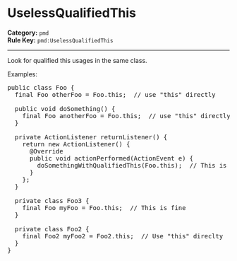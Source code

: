 
# UselessQualifiedThis
**Category:** `pmd`<br/>
**Rule Key:** `pmd:UselessQualifiedThis`<br/>


-----

<p>Look for qualified this usages in the same class.</p>

<p>Examples:</p>

<pre>
public class Foo {
  final Foo otherFoo = Foo.this;  // use "this" directly

  public void doSomething() {
    final Foo anotherFoo = Foo.this;  // use "this" directly
  }

  private ActionListener returnListener() {
    return new ActionListener() {
      @Override
      public void actionPerformed(ActionEvent e) {
        doSomethingWithQualifiedThis(Foo.this);  // This is fine
      }
    };
  }

  private class Foo3 {
    final Foo myFoo = Foo.this;  // This is fine
  }

  private class Foo2 {
    final Foo2 myFoo2 = Foo2.this;  // Use "this" direclty
  }
}
</pre>

